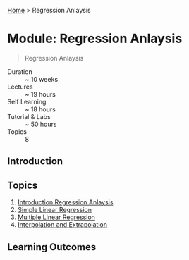 [Home](../README.md) > Regression Anlaysis

# Module: Regression Anlaysis

> Regression Anlaysis

<dl>
<dt>Duration</dt>
<dd>~ 10 weeks</dd>
<dt>Lectures</dt>
<dd>~ 19 hours</dd>
<dt>Self Learning</dt>
<dd>~ 18 hours</dd>
<dt>Tutorial & Labs</dt>
<dd>~ 50 hours</dd>
<dt>Topics</dt>
<dd>8</dd>
</dl>

## Introduction



## Topics

1. [Introduction Regression Anlaysis](./01-introduction-regression-anlaysis.md)
2. [Simple Linear Regression](./02-simple-linear-regression.md)
3. [Multiple Linear Regression](./03-multiple-linear-regression.md)
4. [Interpolation and Extrapolation](./04-interpolation-and-extrapolation.md)

## Learning Outcomes


